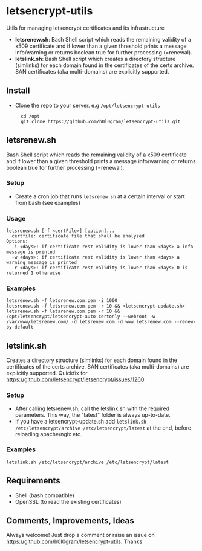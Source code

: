 # letsencrypt-utils

Utils for managing letsencrypt certificates and its infrastructure

- **letsrenew.sh**: Bash Shell script which reads the remaining validity of a x509 certificate and if lower than a given threshold prints a message info/warning or returns boolean true for further processing (=renewal).
- **letslink.sh**: Bash Shell script which creates a directory structure (simlinks) for each domain found in the certificates of the certs archive. SAN certificates (aka multi-domains) are explicitly supported.

## Install

- Clone the repo to your server. e.g `/opt/letsencrypt-utils`

        cd /opt
        git clone https://github.com/h0l0gram/letsencrypt-utils.git

## letsrenew.sh
Bash Shell script which reads the remaining validity of a x509 certificate and if lower than a given threshold prints a message info/warning or returns boolean true for further processing (=renewal).

### Setup
- Create a cron job that runs `letsrenew.sh` at a certain interval or start from bash (see examples)

### Usage

    letsrenew.sh [-f <certFile>] [option]...
      certfile: certificate file that shall be analyzed
    Options:
      -i <days>: if certificate rest validity is lower than <days> a info message is printed
      -w <days>: if certificate rest validity is lower than <days> a warning message is printed
      -r <days>: if certificate rest validity is lower than <days> 0 is returned 1 otherwise
  
### Examples
    letsrenew.sh -f letsrenew.com.pem -i 1000
    letsrenew.sh -f letsrenew.com.pem -r 10 && <letsencrypt-update.sh>
    letsrenew.sh -f letsrenew.com.pem -r 10 && /opt/letsencrypt/letsencrypt-auto certonly --webroot -w /var/www/letsrenew.com/ -d letsrenew.com -d www.letsrenew.com --renew-by-default

## letslink.sh
Creates a directory structure (simlinks) for each domain found in the certificates of the certs archive. SAN certificates (aka multi-domains) are explicitly supported.
Quickfix for https://github.com/letsencrypt/letsencrypt/issues/1260

### Setup
- After calling letsrenew.sh, call the letslink.sh with the required parameters. This way, the "latest" folder is always up-to-date.
- If you have a letsencrypt-update.sh add `letslink.sh /etc/letsencrypt/archive /etc/letsencrypt/latest` at the end, before reloading apache/ngix etc.

### Examples
    letslink.sh /etc/letsencrypt/archive /etc/letsencrypt/latest
    

## Requirements
- Shell (bash compatible)
- OpenSSL (to read the existing certificates)

## Comments, Improvements, Ideas
Always welcome! Just drop a comment or raise an issue on https://github.com/h0l0gram/letsencrypt-utils. Thanks
